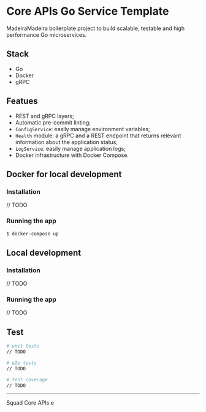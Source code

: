 # Core APIs Go Service Template

MadeiraMadeira boilerplate project to build scalable, testable and high performance Go microservices.

## Stack
- Go
- Docker
- gRPC

## Featues
- REST and gRPC layers;
- Automatic pre-commit linting;
- `ConfigService`: easily manage environment variables;
- `Health` module: a gRPC and a REST endpoint that returns relevant information about the application status;
- `LogService`: easily manage application logs;
- Docker infrastructure with Docker Compose.


## Docker for local development

### Installation

// TODO

### Running the app

```bash
$ docker-compose up
```

## Local development

### Installation
// TODO

### Running the app
// TODO

## Test

```bash
# unit tests
// TODO

# e2e tests
// TODO

# test coverage
// TODO
``` 
---
Squad Core APIs 
e
